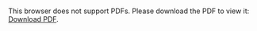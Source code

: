 <object data="christ-in-song/CIS1908pdfs/209.pdf" type="application/pdf" width="100%" height="1024px">
    <embed src="christ-in-song/CIS1908pdfs/209.pdf">
        <p>This browser does not support PDFs. Please download the PDF to view it: <a href="christ-in-song/CIS1908pdfs/209.pdf">Download PDF</a>.</p>
    </embed>
</object>
